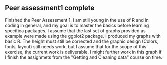## Peer assessment1 complete
Finished the Peer Assessment 1.
I am still young in the use of R and in coding in general, and my
goal is to master the basics before learning specifica packages.
I assume that the last set of graphs provided as example were made 
using the ggplot2 package.
I produced my graphs with basic R. The height must still be corrected
and the graphic design (Colors, fonts, layout) still needs work, but
I assume that for the scope of this exercise, the current work is
deliverable.
I might further work in this graph if I finish the assignmets from
the "Getting and Cleaning data" course on time.